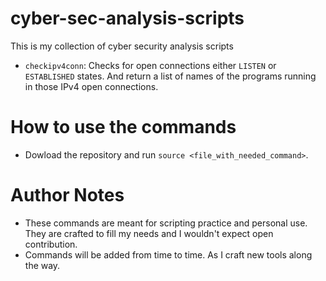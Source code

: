 # cyber-sec-analysis-scripts
This is my collection of cyber security analysis scripts

- `checkipv4conn`: Checks for open connections either `LISTEN` or `ESTABLISHED` states. And return a list of names of the programs running in those IPv4 open connections.

# How to use the commands

- Dowload the repository and run `source <file_with_needed_command>`.

# Author Notes

- These commands are meant for scripting practice and personal use. They are crafted to fill my needs and I wouldn't expect open contribution.
- Commands will be added from time to time. As I craft new tools along the way.
